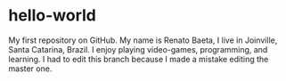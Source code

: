 # hello-world
My first repository on GitHub.
My name is Renato Baeta, I live in Joinville, Santa Catarina, Brazil. I enjoy playing video-games, programming, and learning.
I had to edit this branch because I made a mistake editing the master one.